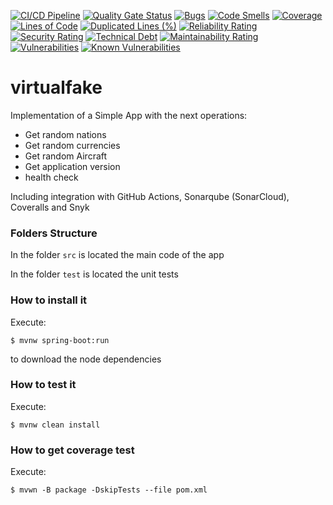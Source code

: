 [![CI/CD Pipeline](https://github.com/JuanLema14/lab2-cicd-faker/actions/workflows/build.yml/badge.svg)](https://github.com/JuanLema14/lab2-cicd-faker/actions/workflows/build.yml) 
[![Quality Gate Status](https://sonarcloud.io/api/project_badges/measure?project=JuanLema14_lab2-cicd-faker&metric=alert_status&token=dfd9de4bb910358c5f750e5b300fad44f6a798a4)](https://sonarcloud.io/summary/new_code?id=JuanLema14_lab2-cicd-faker)
[![Bugs](https://sonarcloud.io/api/project_badges/measure?project=JuanLema14_lab2-cicd-faker&metric=bugs&token=dfd9de4bb910358c5f750e5b300fad44f6a798a4)](https://sonarcloud.io/summary/new_code?id=JuanLema14_lab2-cicd-faker)
[![Code Smells](https://sonarcloud.io/api/project_badges/measure?project=JuanLema14_lab2-cicd-faker&metric=code_smells&token=dfd9de4bb910358c5f750e5b300fad44f6a798a4)](https://sonarcloud.io/summary/new_code?id=JuanLema14_lab2-cicd-faker)
[![Coverage](https://sonarcloud.io/api/project_badges/measure?project=JuanLema14_lab2-cicd-faker&metric=coverage&token=dfd9de4bb910358c5f750e5b300fad44f6a798a4)](https://sonarcloud.io/summary/new_code?id=JuanLema14_lab2-cicd-faker)
[![Lines of Code](https://sonarcloud.io/api/project_badges/measure?project=JuanLema14_lab2-cicd-faker&metric=ncloc&token=dfd9de4bb910358c5f750e5b300fad44f6a798a4)](https://sonarcloud.io/summary/new_code?id=JuanLema14_lab2-cicd-faker)
[![Duplicated Lines (%)](https://sonarcloud.io/api/project_badges/measure?project=JuanLema14_lab2-cicd-faker&metric=duplicated_lines_density&token=dfd9de4bb910358c5f750e5b300fad44f6a798a4)](https://sonarcloud.io/summary/new_code?id=JuanLema14_lab2-cicd-faker)
[![Reliability Rating](https://sonarcloud.io/api/project_badges/measure?project=JuanLema14_lab2-cicd-faker&metric=reliability_rating&token=dfd9de4bb910358c5f750e5b300fad44f6a798a4)](https://sonarcloud.io/summary/new_code?id=JuanLema14_lab2-cicd-faker)
[![Security Rating](https://sonarcloud.io/api/project_badges/measure?project=JuanLema14_lab2-cicd-faker&metric=security_rating&token=dfd9de4bb910358c5f750e5b300fad44f6a798a4)](https://sonarcloud.io/summary/new_code?id=JuanLema14_lab2-cicd-faker)
[![Technical Debt](https://sonarcloud.io/api/project_badges/measure?project=JuanLema14_lab2-cicd-faker&metric=sqale_index&token=dfd9de4bb910358c5f750e5b300fad44f6a798a4)](https://sonarcloud.io/summary/new_code?id=JuanLema14_lab2-cicd-faker)
[![Maintainability Rating](https://sonarcloud.io/api/project_badges/measure?project=JuanLema14_lab2-cicd-faker&metric=sqale_rating&token=dfd9de4bb910358c5f750e5b300fad44f6a798a4)](https://sonarcloud.io/summary/new_code?id=JuanLema14_lab2-cicd-faker)
[![Vulnerabilities](https://sonarcloud.io/api/project_badges/measure?project=JuanLema14_lab2-cicd-faker&metric=vulnerabilities&token=dfd9de4bb910358c5f750e5b300fad44f6a798a4)](https://sonarcloud.io/summary/new_code?id=JuanLema14_lab2-cicd-faker)
[![Known Vulnerabilities](https://snyk.io/test/github/JuanLema14/lab2-cicd-faker/badge.svg)](https://snyk.io/test/github/JuanLema14/lab2-cicd-faker/)

# virtualfake

Implementation of a Simple App with the next operations:

* Get random nations
* Get random currencies
* Get random Aircraft
* Get application version
* health check

Including integration with GitHub Actions, Sonarqube (SonarCloud), Coveralls and Snyk

### Folders Structure

In the folder `src` is located the main code of the app

In the folder `test` is located the unit tests

### How to install it

Execute:

```shell
$ mvnw spring-boot:run
```
to download the node dependencies

### How to test it

Execute:

```shell
$ mvnw clean install
```

### How to get coverage test

Execute:

```shell
$ mvwn -B package -DskipTests --file pom.xml
```
